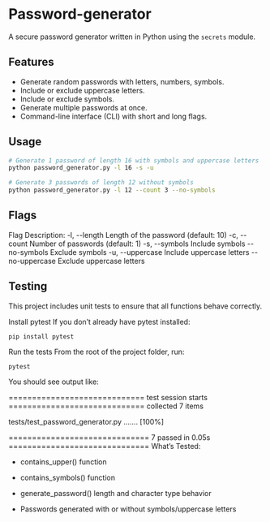 # Password-generator

A secure password generator written in Python using the `secrets` module.

## Features

- Generate random passwords with letters, numbers, symbols.
- Include or exclude uppercase letters.
- Include or exclude symbols.
- Generate multiple passwords at once.
- Command-line interface (CLI) with short and long flags.

## Usage

```bash
# Generate 1 password of length 16 with symbols and uppercase letters
python password_generator.py -l 16 -s -u

# Generate 3 passwords of length 12 without symbols
python password_generator.py -l 12 --count 3 --no-symbols
```
## Flags

Flag	Description:
-l, --length	Length of the password (default: 10)
-c, --count	Number of passwords (default: 1)
-s, --symbols	Include symbols
--no-symbols	Exclude symbols
-u, --uppercase	Include uppercase letters
--no-uppercase	Exclude uppercase letters

## Testing
This project includes unit tests to ensure that all functions behave correctly.

Install pytest
If you don’t already have pytest installed:

`pip install pytest`

Run the tests
From the root of the project folder, run:

`pytest`

You should see output like:

============================= test session starts =============================
collected 7 items

tests/test_password_generator.py .......                                 [100%]

============================== 7 passed in 0.05s ==============================
What’s Tested:
- contains_upper() function

- contains_symbols() function

- generate_password() length and character type behavior

- Passwords generated with or without symbols/uppercase letters
